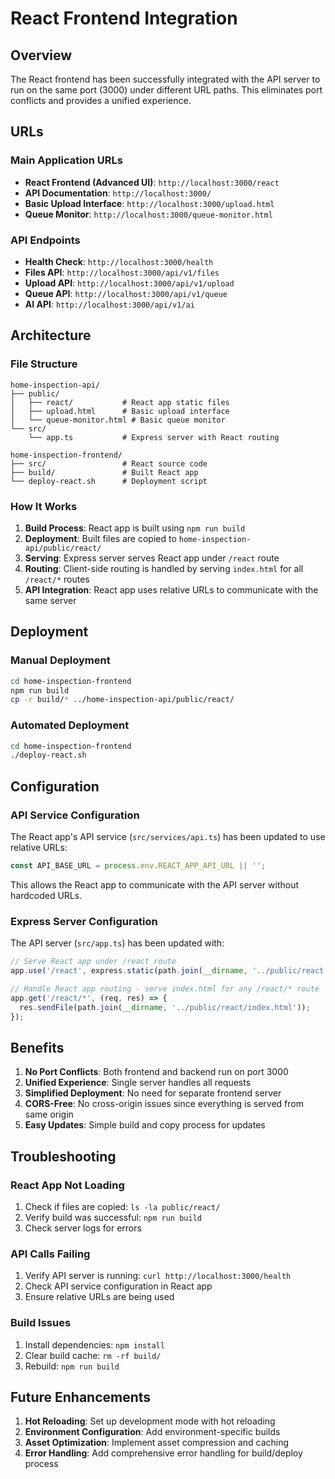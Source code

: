 # React Frontend Integration

## Overview
The React frontend has been successfully integrated with the API server to run on the same port (3000) under different URL paths. This eliminates port conflicts and provides a unified experience.

## URLs

### Main Application URLs
- **React Frontend (Advanced UI)**: `http://localhost:3000/react`
- **API Documentation**: `http://localhost:3000/`
- **Basic Upload Interface**: `http://localhost:3000/upload.html`
- **Queue Monitor**: `http://localhost:3000/queue-monitor.html`

### API Endpoints
- **Health Check**: `http://localhost:3000/health`
- **Files API**: `http://localhost:3000/api/v1/files`
- **Upload API**: `http://localhost:3000/api/v1/upload`
- **Queue API**: `http://localhost:3000/api/v1/queue`
- **AI API**: `http://localhost:3000/api/v1/ai`

## Architecture

### File Structure
```
home-inspection-api/
├── public/
│   ├── react/           # React app static files
│   ├── upload.html      # Basic upload interface
│   └── queue-monitor.html # Basic queue monitor
└── src/
    └── app.ts           # Express server with React routing

home-inspection-frontend/
├── src/                 # React source code
├── build/               # Built React app
└── deploy-react.sh      # Deployment script
```

### How It Works
1. **Build Process**: React app is built using `npm run build`
2. **Deployment**: Built files are copied to `home-inspection-api/public/react/`
3. **Serving**: Express server serves React app under `/react` route
4. **Routing**: Client-side routing is handled by serving `index.html` for all `/react/*` routes
5. **API Integration**: React app uses relative URLs to communicate with the same server

## Deployment

### Manual Deployment
```bash
cd home-inspection-frontend
npm run build
cp -r build/* ../home-inspection-api/public/react/
```

### Automated Deployment
```bash
cd home-inspection-frontend
./deploy-react.sh
```

## Configuration

### API Service Configuration
The React app's API service (`src/services/api.ts`) has been updated to use relative URLs:
```typescript
const API_BASE_URL = process.env.REACT_APP_API_URL || '';
```

This allows the React app to communicate with the API server without hardcoded URLs.

### Express Server Configuration
The API server (`src/app.ts`) has been updated with:
```typescript
// Serve React app under /react route
app.use('/react', express.static(path.join(__dirname, '../public/react')));

// Handle React app routing - serve index.html for any /react/* route
app.get('/react/*', (req, res) => {
  res.sendFile(path.join(__dirname, '../public/react/index.html'));
});
```

## Benefits

1. **No Port Conflicts**: Both frontend and backend run on port 3000
2. **Unified Experience**: Single server handles all requests
3. **Simplified Deployment**: No need for separate frontend server
4. **CORS-Free**: No cross-origin issues since everything is served from same origin
5. **Easy Updates**: Simple build and copy process for updates

## Troubleshooting

### React App Not Loading
1. Check if files are copied: `ls -la public/react/`
2. Verify build was successful: `npm run build`
3. Check server logs for errors

### API Calls Failing
1. Verify API server is running: `curl http://localhost:3000/health`
2. Check API service configuration in React app
3. Ensure relative URLs are being used

### Build Issues
1. Install dependencies: `npm install`
2. Clear build cache: `rm -rf build/`
3. Rebuild: `npm run build`

## Future Enhancements

1. **Hot Reloading**: Set up development mode with hot reloading
2. **Environment Configuration**: Add environment-specific builds
3. **Asset Optimization**: Implement asset compression and caching
4. **Error Handling**: Add comprehensive error handling for build/deploy process 